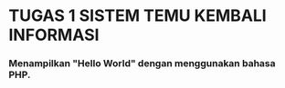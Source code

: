 # TUGAS 1 SISTEM TEMU KEMBALI INFORMASI

### Menampilkan "Hello World" dengan menggunakan bahasa PHP.
